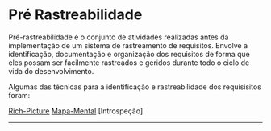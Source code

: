# Pré Rastreabilidade

Pré-rastreabilidade é o conjunto de atividades realizadas antes da implementação de um sistema de rastreamento de requisitos. Envolve a identificação, documentação e organização dos requisitos de forma que eles possam ser facilmente rastreados e geridos durante todo o ciclo de vida do desenvolvimento.

Algumas das técnicas para a identificação e rastreabilidade dos requisisitos foram:

[Rich-Picture](./PreRastrea/RichPicture.md)
[Mapa-Mental](./PreRastrea/Mapa-Mental.md)
[Introspeção]




---

